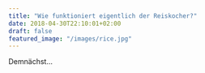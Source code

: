```yaml
---
title: "Wie funktioniert eigentlich der Reiskocher?"
date: 2018-04-30T22:10:01+02:00
draft: false
featured_image: "/images/rice.jpg"
---
```


Demnächst...